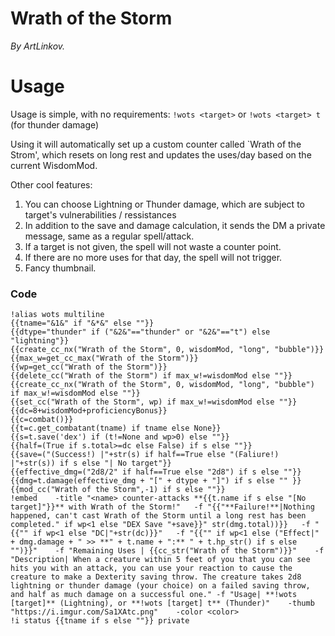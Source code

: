 # Wrath of the Storm
*By ArtLinkov.*

# Usage
Usage is simple, with no requirements: `!wots <target>` or `!wots <target> t` (for thunder damage)

Using it will automatically set up a custom counter called `Wrath of the Strom', 
which resets on long rest and updates the uses/day based on the current WisdomMod.

Other cool features:
1) You can choose Lightning or Thunder damage, which are subject to target's vulnerabilities / ressistances
2) In addition to the save and damage calculation, it sends the DM a private message,
same as a regular spell/attack.
3) If a target is not given, the spell will not waste a counter point.
4) If there are no more uses for that day, the spell will not trigger.
5) Fancy thumbnail.

### Code
```
!alias wots multiline
{{tname="&1&" if "&*&" else ""}}
{{dtype="thunder" if ("&2&"=="thunder" or "&2&"=="t") else "lightning"}}
{{create_cc_nx("Wrath of the Storm", 0, wisdomMod, "long", "bubble")}}
{{max_w=get_cc_max("Wrath of the Storm")}}
{{wp=get_cc("Wrath of the Storm")}}
{{delete_cc("Wrath of the Storm") if max_w!=wisdomMod else ""}}
{{create_cc_nx("Wrath of the Storm", 0, wisdomMod, "long", "bubble") if max_w!=wisdomMod else ""}}
{{set_cc("Wrath of the Storm", wp) if max_w!=wisdomMod else ""}}
{{dc=8+wisdomMod+proficiencyBonus}}
{{c=combat()}}
{{t=c.get_combatant(tname) if tname else None}}
{{s=t.save('dex') if (t!=None and wp>0) else ""}}
{{half=(True if s.total>=dc else False) if s else ""}}
{{save=("(Success!) |"+str(s) if half==True else "(Faliure!) |"+str(s)) if s else "| No target"}}
{{effective_dmg=("2d8/2" if half==True else "2d8") if s else ""}}
{{dmg=t.damage(effective_dmg + "[" + dtype + "]") if s else "" }}
{{mod_cc("Wrath of the Storm",-1) if s else ""}}
!embed    -title "<name> counter-attacks **{{t.name if s else "[No target]"}}** with Wrath of the Storm!"   -f "{{"**Failure!**|Nothing happened, can't cast Wrath of the Storm until a long rest has been completed." if wp<1 else "DEX Save "+save}}" str(dmg.total))}}   -f "{{"" if wp<1 else "DC|"+str(dc)}}"   -f "{{"" if wp<1 else ("Effect|" + dmg.damage + " >> **" + t.name + ":** " + t.hp_str() if s else "")}}"    -f "Remaining Uses | {{cc_str("Wrath of the Storm")}}"    -f "Description| When a creature within 5 feet of you that you can see hits you with an attack, you can use your reaction to cause the creature to make a Dexterity saving throw. The creature takes 2d8 lightning or thunder damage (your choice) on a failed saving throw, and half as much damage on a successful one." -f "Usage| **!wots [target]** (Lightning), or **!wots [target] t** (Thunder)"    -thumb "https://i.imgur.com/Sa1XAtc.png"    -color <color>
!i status {{tname if s else ""}} private
```
